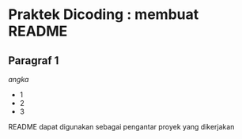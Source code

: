 # Praktek Dicoding : membuat README

Paragraf 1
--
*angka*
- 1
- 2
- 3

README dapat digunakan sebagai pengantar proyek yang dikerjakan
